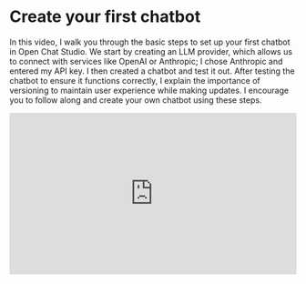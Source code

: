 # Create your first chatbot

In this video, I walk you through the basic steps to set up your first chatbot in Open Chat Studio. We start by creating an LLM provider, which allows us to connect with services like OpenAI or Anthropic; I chose Anthropic and entered my API key. I then created a chatbot and test it out. After testing the chatbot to ensure it functions correctly, I explain the importance of versioning to maintain user experience while making updates. I encourage you to follow along and create your own chatbot using these steps.

<div style="position: relative; padding-bottom: 56.25%; height: 0;"><iframe src="https://www.loom.com/embed/32924312accf43dd822ed51266a89232?sid=d647d8fc-fe1c-46d5-b3c7-ec4ac56cfd85" frameborder="0" webkitallowfullscreen mozallowfullscreen allowfullscreen style="position: absolute; top: 0; left: 0; width: 100%; height: 100%;"></iframe></div>
